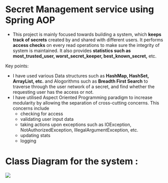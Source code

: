 # Secret Management service using Spring AOP

- This project is mainly focused towards building a system, which <strong>keeps track of secrets</strong> created by and shared with different users. It performs <strong>access checks</strong> on every read operations to make sure the integrity of system is maintained. It also provides <strong>statistics such as most_trusted_user, worst_secret_keeper, best_known_secret,</strong> etc.

Key points:

- I have used various Data structures such as <strong>HashMap, HashSet, ArrayList, etc.</strong> and Alogorithms such as <strong>Breadth First Search</strong> to traverse through the user network of a secret, and find whether the requesting user has the access or not.
- I have utilised Aspect Oriented Programming paradigm to increase modularity by allowing the separation of cross-cutting concerns. This concerns include
  - checking for access
  - validating user input data
  - taking actions upon exceptions such as IOException, NotAuthorizedException, IllegalArgumentException, etc.
  - updating stats
  - logging

# Class Diagram for the system : 
![](https://user-images.githubusercontent.com/52833369/98454187-8cca5700-2116-11eb-8105-cff4754d579b.png)
